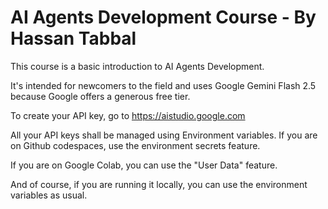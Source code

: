 # AI Agents Development Course - By Hassan Tabbal

This course is a basic introduction to AI Agents Development. 

It's intended for newcomers to the field and uses Google Gemini Flash 2.5 because Google offers a generous free tier. 

To create your API key, go to https://aistudio.google.com

All your API keys shall be managed using Environment variables. If you are on Github codespaces, use the environment secrets feature. 

If you are on Google Colab, you can use the "User Data" feature. 

And of course, if you are running it locally, you can use the environment variables as usual. 



